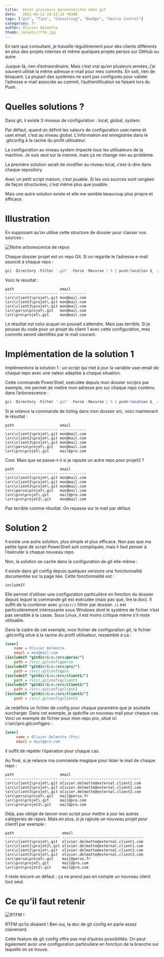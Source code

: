 ```yaml
---
title:  Gérer plusieurs personnalités dans git
date:   2021-04-11 14:12:15 +0200
tags: ["git", "Tips", "Consulting", "DevOps", "Source Control"]
categories: fr
author: Olivier Delmotte
thumb: /assets/rtfm.jpg
---
```

En tant que consultant, je travaille régulièrement pour des clients différents en plus des projets internes et même quelques projets persos sur GitHub ou autre.

Jusque-là, rien d’extraordinaire. Mais c’est vrai qu’en plusieurs années, j’ai souvent utilisé la même adresse e-mail pour mes commits. En soit, rien de bloquant. La plupart des systèmes ne sont pas configurés pour valider l’adresse e-mail associée au commit, l’authentification se faisant lors du Push.

# Quelles solutions ?

Dans git, il existe 3 niveaux de configuration : local, global, system.

Par défaut, quand on définit les valeurs de configuration user.name et user.email, c’est au niveau global. L’information est enregistrée dans le .gitconfig à la racine du profil utilisateur.

La configuration au niveau system impacte tous les utilisateurs de la machine. Je suis seul sur la mienne, mais ça ne change rien au problème.

La première solution serait de modifier au niveau local, c’est-à-dire dans chaque repository.

Avec un petit script maison, c’est jouable. Si les vos sources sont rangées de façon structurées, c’est même plus que jouable.

Mais une autre solution existe et elle me semble beaucoup plus propre et efficace.
# Illustration
En supposant qu’on utilise cette structure de dossier pour classer nos sources :

![Notre arborescence de repos](/assets/arbo.png)

Chaque dossier projet est un repo Git. Si on regarde le l’adresse e-mail associé à chaque repo :
```powershell
gci -Directory -Filter '.git' -Force -Recurse | % { push-location $_ ; $email = git config user.email ; Pop-Location; New-Object psobject -Property @{ path = $_.FullName; email = $email }}
```
Voici le résultat :
```
path                     email
------------------------ ------------
\src\client1\projet\.git mon@mail.com
\src\client2\projet\.git mon@mail.com
\src\client3\projet\.git mon@mail.com
\src\perso\projet\.git   mon@mail.com
\src\pro\projet\.git     mon@mail.com
```
Le résultat est celui auquel on pouvait s’attendre. Mais pas terrible. Si je pousse du code pour un projet du client 1 avec cette configuration, mes commits seront identifiés par le mail courant.
# Implémentation de la solution 1
Implémentons la solution 1 : un script qui met à jour la variable user.email de chaque repo avec une valeur adaptée à chaque situation.

Cette commande PowerShell, exécutée depuis mon dossier src/pro par exemple, me permet de mettre mon adresse pro sur chaque repo contenu dans l’arborescence :
```powershell
gci -Directory -Filter '.git' -Force -Recurse | % { push-location $_ ; git config --local user.email "mail@pro.com" ; Pop-Location;}
```
Si je relance la commande de listing dans mon dossier src\, voici maintenant le résultat :
```
path                     email
------------------------ ------------
\src\client1\projet\.git mon@mail.com
\src\client2\projet\.git mon@mail.com
\src\client3\projet\.git mon@mail.com
\src\perso\projet\.git   mon@mail.com
\src\pro\projet\.git     mail@pro.com
```
Cool. Mais que se passe-t-il si je rajoute un autre repo pour projet2 ?
```
path                     email
------------------------ ------------
\src\client1\projet\.git mon@mail.com
\src\client2\projet\.git mon@mail.com
\src\client3\projet\.git mon@mail.com
\src\perso\projet\.git   mon@mail.com
\src\pro\projet\.git     mail@pro.com
\src\pro\projet2\.git    mon@mail.com
```
Pas terrible comme résultat. On repasse sur le mail par défaut.
# Solution 2
Il existe une autre solution, plus simple et plus efficace. Non pas que ma petite ligne de script PowerShell soit compliquée, mais il faut penser à l’exécuter à chaque nouveau repo.

Non, la solution se cache dans la configuration de git elle-même :

Il existe dans git config depuis quelques versions une fonctionnalité documentée sur la page liée. Cette fonctionnalité est :

```
includeIf
```

Elle permet d’utiliser une configuration particulière en fonction du dossier depuis lequel la commande git est exécutée (mais pas que, lire la doc). Il suffit de la combiner avec ```gitdir/i``` filtrer par dossier. ```/i``` est particulièrement intéressante sous Windows dont le système de fichier n’est pas sensible à la casse. Sous Linux, il est moins critique même s’il reste utilisable.

Dans le cadre de cet exemple, mon fichier de configuration git, le fichier .gitconfig situé à la racine du profil utilisateur, ressemble à ça :

```ini
[user]
    name = Olivier Delmotte
    email = mon@mail.com
[includeIf "gitdir/i:c:/src/perso/"]
    path = /src/.gitconfigperso
[includeIf "gitdir/i:c:/src/pro/"]
    path = /src/.gitconfigpro
[includeIf "gitdir/i:c:/src/client1/"]
    path = /src/.gitconfigclient1
[includeIf "gitdir/i:c:/src/client2/"]
    path = /src/.gitconfigclient2
[includeIf "gitdir/i:c:/src/client3/"]
    path = /src/.gitconfigclient3
```

Je redéfinis un fichier de config pour chaque paramètre que je souhaite surcharger. Dans cet exemple, je spécifie un nouveau mail pour chaque cas. Voici un exemple de fichier pour mon repo pro, situé ici c:\src\pro\.gitconfigpro :

```ini
[user]
     name = Olivier Delmotte (Pro)
     email = mail@pro.com
```

Il suffit de répéter l’opération pour chaque cas.

Au final, si je relance ma commande magique pour lister le mail de chaque repo :

```
path                     email
------------------------ -------------------------------------
\src\client1\projet\.git olivier.delmotte@external.client1.com
\src\client2\projet\.git olivier.delmotte@external.client2.com
\src\client3\projet\.git olivier.delmotte@external.client3.com
\src\perso\projet\.git   mail@perso.fr
\src\pro\projet\.git     mail@pro.com
\src\pro\projet2\.git    mail@pro.com
```

Déjà, pas obligé de lancer mon script pour mettre à jour les autres catégories de repos. Mais en plus, si je rajoute un nouveau projet pour client1 par exemple :

```
path                      email
------------------------- -------------------------------------
\src\client1\projet\.git  olivier.delmotte@external.client1.com
\src\client1\projet2\.git olivier.delmotte@external.client1.com
\src\client2\projet\.git  olivier.delmotte@external.client2.com
\src\client3\projet\.git  olivier.delmotte@external.client3.com
\src\perso\projet\.git    mail@perso.fr
\src\pro\projet\.git      mail@pro.com
\src\pro\projet2\.git     mail@pro.com
```

Il reste encore un défaut : ça ne prend pas en compte un nouveau client tout seul.

# Ce qu’il faut retenir

![RTFM !](/assets/rtfm.jpg)

RTFM qu’ils disaient ! Ben oui, la doc de git config en parle assez clairement.

Cette feature de git config offre pas mal d’autres possibilités. On peut également avoir une configuration particulière en fonction de la branche sur laquelle on se trouve.